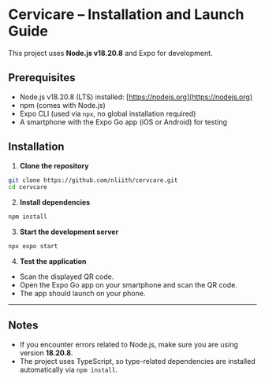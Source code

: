 # Cervicare – Installation and Launch Guide

This project uses **Node.js v18.20.8** and Expo for development.

## Prerequisites

- Node.js v18.20.8 (LTS) installed: [https://nodejs.org](https://nodejs.org)
- npm (comes with Node.js)
- Expo CLI (used via `npx`, no global installation required)
- A smartphone with the Expo Go app (iOS or Android) for testing

## Installation

1. **Clone the repository**

```bash
git clone https://github.com/nliith/cervcare.git
cd cervcare
```

2. **Install dependencies**

```bash
npm install
```

3. **Start the development server**

```bash
npx expo start
```

4. **Test the application**

- Scan the displayed QR code.
- Open the Expo Go app on your smartphone and scan the QR code.
- The app should launch on your phone.

---

## Notes

- If you encounter errors related to Node.js, make sure you are using version **18.20.8**.
- The project uses TypeScript, so type-related dependencies are installed automatically via `npm install`.
